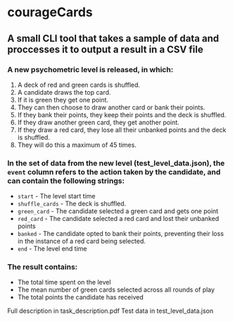 # courageCards

## A small CLI tool that takes a sample of data and proccesses it to output a result in a CSV file
### A new psychometric level is released, in which:
1. A deck of red and green cards is shuffled.
2. A candidate draws the top card.
3. If it is green they get one point.
4. They can then choose to draw another card or bank their points.
5. If they bank their points, they keep their points and the deck is shuffled.
6. If they draw another green card, they get another point.
7. If they draw a red card, they lose all their unbanked points and the deck is shuffled.
8. They will do this a maximum of 45 times.

### In the set of data from the new level (test_level_data.json), the `event` column refers to the action taken by the candidate, and can contain the following strings:
* `start` - The level start time
* `shuffle_cards` - The deck is shuffled.
* `green_card` - The candidate selected a green card and gets one point
* `red_card` - The candidate selected a red card and lost their unbanked points
* `banked` - The candidate opted to bank their points, preventing their loss in the instance of a red card being selected.
* `end` - The level end time

### The result contains:
* The total time spent on the level
* The mean number of green cards selected across all rounds of play
* The total points the candidate has received

Full description in task_description.pdf
Test data in test_level_data.json
